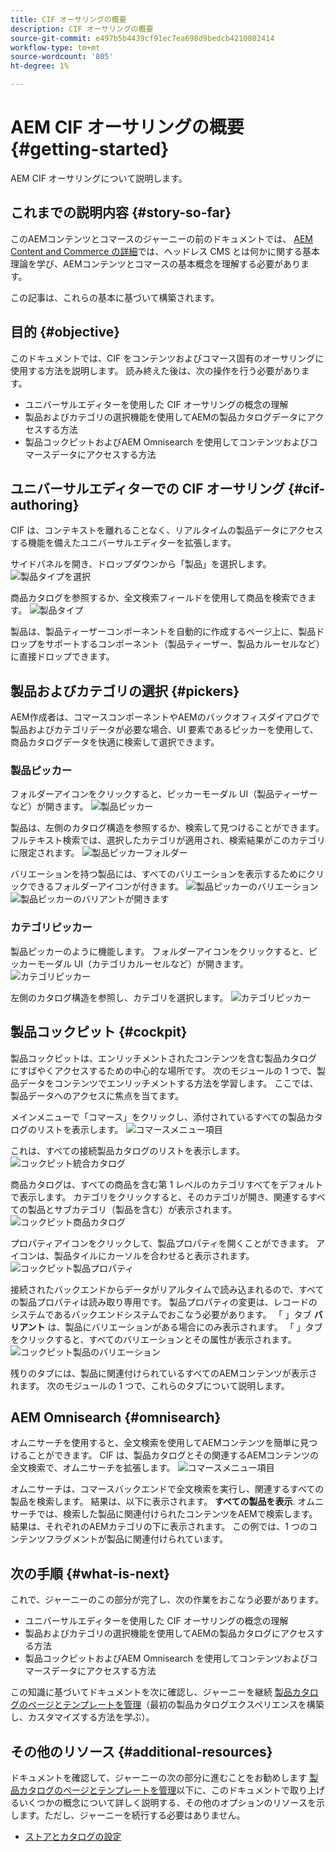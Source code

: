 ```yaml
---
title: CIF オーサリングの概要
description: CIF オーサリングの概要
source-git-commit: e497b5b4439cf91ec7ea698d9bedcb4210802414
workflow-type: tm+mt
source-wordcount: '805'
ht-degree: 1%

---
```


# AEM CIF オーサリングの概要 {#getting-started}

AEM CIF オーサリングについて説明します。

## これまでの説明内容 {#story-so-far}

このAEMコンテンツとコマースのジャーニーの前のドキュメントでは、 [AEM Content and Commerce の詳細](/help/commerce-cloud/introduction.md)では、ヘッドレス CMS とは何かに関する基本理論を学び、AEMコンテンツとコマースの基本概念を理解する必要があります。

この記事は、これらの基本に基づいて構築されます。

## 目的 {#objective}

このドキュメントでは、CIF をコンテンツおよびコマース固有のオーサリングに使用する方法を説明します。 読み終えた後は、次の操作を行う必要があります。

* ユニバーサルエディターを使用した CIF オーサリングの概念の理解
* 製品およびカテゴリの選択機能を使用してAEMの製品カタログデータにアクセスする方法
* 製品コックピットおよびAEM Omnisearch を使用してコンテンツおよびコマースデータにアクセスする方法

## ユニバーサルエディターでの CIF オーサリング {#cif-authoring}

CIF は、コンテキストを離れることなく、リアルタイムの製品データにアクセスする機能を備えたユニバーサルエディターを拡張します。

サイドパネルを開き、ドロップダウンから「製品」を選択します。
![製品タイプを選択](assets/asset-finder-overview.png)

商品カタログを参照するか、全文検索フィールドを使用して商品を検索できます。
![製品タイプ](assets/asset-finder-search.png)

製品は、製品ティーザーコンポーネントを自動的に作成するページ上に、製品ドロップをサポートするコンポーネント（製品ティーザー、製品カルーセルなど）に直接ドロップできます。

## 製品およびカテゴリの選択 {#pickers}

AEM作成者は、コマースコンポーネントやAEMのバックオフィスダイアログで製品およびカテゴリデータが必要な場合、UI 要素であるピッカーを使用して、商品カタログデータを快適に検索して選択できます。

### 製品ピッカー

フォルダーアイコンをクリックすると、ピッカーモーダル UI（製品ティーザーなど）が開きます。
![製品ピッカー](assets/product-picker-open.png)

製品は、左側のカタログ構造を参照するか、検索して見つけることができます。 フルテキスト検索では、選択したカテゴリが適用され、検索結果がこのカテゴリに限定されます。
![製品ピッカーフォルダー](assets/product-picker-folders.png)

バリエーションを持つ製品には、すべてのバリエーションを表示するためにクリックできるフォルダーアイコンが付きます。
![製品ピッカーのバリエーション](assets/product-picker-variants.png)
![製品ピッカーのバリアントが開きます](assets/product-picker-variants-open.png)

### カテゴリピッカー

製品ピッカーのように機能します。 フォルダーアイコンをクリックすると、ピッカーモーダル UI（カテゴリカルーセルなど）が開きます。
![カテゴリピッカー](assets/category-picker-open.png)

左側のカタログ構造を参照し、カテゴリを選択します。
![カテゴリピッカー](assets/category-picker-folders.png)

## 製品コックピット {#cockpit}

製品コックピットは、エンリッチメントされたコンテンツを含む製品カタログにすばやくアクセスするための中心的な場所です。 次のモジュールの 1 つで、製品データをコンテンツでエンリッチメントする方法を学習します。 ここでは、製品データへのアクセスに焦点を当てます。

メインメニューで「コマース」をクリックし、添付されているすべての製品カタログのリストを表示します。
![コマースメニュー項目](assets/commerce-menu-item.png)

これは、すべての接続製品カタログのリストを表示します。
![コックピット統合カタログ](assets/cockpit-Integrated-catalogs.png)

商品カタログは、すべての商品を含む第 1 レベルのカテゴリすべてをデフォルトで表示します。 カテゴリをクリックすると、そのカテゴリが開き、関連するすべての製品とサブカテゴリ（製品を含む）が表示されます。
![コックピット商品カタログ](assets/cockpit-product-catalog.png)

プロパティアイコンをクリックして、製品プロパティを開くことができます。 アイコンは、製品タイルにカーソルを合わせると表示されます。
![コックピット製品プロパティ](assets/cockpit-properties.png)

接続されたバックエンドからデータがリアルタイムで読み込まれるので、すべての製品プロパティは読み取り専用です。 製品プロパティの変更は、レコードのシステムであるバックエンドシステムでおこなう必要があります。 「 」タブ **バリアント** は、製品にバリエーションがある場合にのみ表示されます。 「 」タブをクリックすると、すべてのバリエーションとその属性が表示されます。
![コックピット製品のバリエーション](assets/cockpit-properties-variants.png)

残りのタブには、製品に関連付けられているすべてのAEMコンテンツが表示されます。 次のモジュールの 1 つで、これらのタブについて説明します。

## AEM Omnisearch {#omnisearch}

オムニサーチを使用すると、全文検索を使用してAEMコンテンツを簡単に見つけることができます。 CIF は、製品カタログとその関連するAEMコンテンツの全文検索で、オムニサーチを拡張します。
![コマースメニュー項目](assets/omnisearch.png)

オムニサーチは、コマースバックエンドで全文検索を実行し、関連するすべての製品を検索します。 結果は、以下に表示されます。 **すべての製品を表示**. オムニサーチでは、検索した製品に関連付けられたコンテンツをAEMで検索します。 結果は、それぞれのAEMカテゴリの下に表示されます。 この例では、1 つのコンテンツフラグメントが製品に関連付けられています。

## 次の手順 {#what-is-next}

これで、ジャーニーのこの部分が完了し、次の作業をおこなう必要があります。

* ユニバーサルエディターを使用した CIF オーサリングの概念の理解
* 製品およびカテゴリの選択機能を使用してAEMの製品カタログにアクセスする方法
* 製品コックピットおよびAEM Omnisearch を使用してコンテンツおよびコマースデータにアクセスする方法

この知識に基づいてドキュメントを次に確認し、ジャーニーを継続 [製品カタログのページとテンプレートを管理](catalog-templates.md)（最初の製品カタログエクスペリエンスを構築し、カスタマイズする方法を学ぶ）。

## その他のリソース {#additional-resources}

ドキュメントを確認して、ジャーニーの次の部分に進むことをお勧めします [製品カタログのページとテンプレートを管理](catalog-templates.md)以下に、このドキュメントで取り上げるいくつかの概念について詳しく説明する、その他のオプションのリソースを示します。ただし、ジャーニーを続行する必要はありません。

* [ストアとカタログの設定](/help/commerce-cloud/getting-started.md#catalog)
